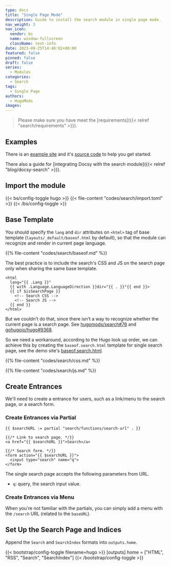 ```yaml
---
type: docs
title: "Single Page Mode"
description: Guide to install the search module in single page mode.
nav_weight: 3
nav_icon:
  vendor: bs
  name: window-fullscreen
  className: text-info
date: 2023-09-25T14:48:02+08:00
featured: false
pinned: false
draft: false
series:
  - Modules
categories:
  - Search
tags:
  - Single Page
authors:
  - HugoMods
images:
---
```


> Please make sure you have meet the [requirements]({{< relref "search/requirements" >}}).

## Examples

There is an [example site](https://hugomods.github.io/search/) and it's [source code](https://github.com/hugomods/search/tree/main/exampleSite) to help you get started.

There also a guide for [integrating Docsy with the search module]({{< relref "blog/docsy-search" >}}).

## Import the module

{{< bs/config-toggle hugo >}}
{{< file-content "codes/search/import.toml" >}}
{{< /bs/config-toggle >}}

## Base Template

You should specify the `lang` and `dir` attributes on `<html>` tag of base template (`layouts/_default/baseof.html` by default), so that the module can recognize and render in current page language.

{{% file-content "codes/search/baseof.md" %}}

The best practice is to include the search's CSS and JS on the search page only when sharing the same base template.

```go-html-template
<html
  lang="{{ .Lang }}"
  {{ with .Language.LanguageDirection }}dir="{{ . }}"{{ end }}>
  {{ if $isSearchPage }}
    <!-- Search CSS -->
    <!-- Search JS -->
  {{ end }}
</html>
```

But we couldn't do that, since there isn't a way to recognize whether the current page is a search page. See [hugomods/search#76](https://github.com/hugomods/search/issues/76) and [gohugoio/hugo#9368](https://github.com/gohugoio/hugo/issues/9368).

So we need a workaround, according to the Hugo look up order, we can achieve this by creating the `baseof.search.html` template for single search page, see the demo site's [baseof.search.html](https://github.com/hugomods/search/tree/main/exampleSite/layouts/_default/baseof.search.html).

{{% file-content "codes/search/css.md" %}}

{{% file-content "codes/search/js.md" %}}

## Create Entrances

We'll need to create a entrance for users, such as a link/menu to the search page, or a search form.

### Create Entrances via Partial

```go-html-template
{{ $searchURL := partial "search/functions/search-url" . }}

{{/* Link to search page. */}}
<a href="{{ $searchURL }}">Search</a>

{{/* Search form. */}}
<form action="{{ $searchURL }}">
  <input type="search" name="q">
</form>
```

The single search page accepts the following parameters from URL.

- `q`: query, the search input value.

### Create Entrances via Menu

When you're not familiar with the partials, you can simply add a menu with the `/search` URL (related to the `baseURL`).

## Set Up the Search Page and Indices

Append the `Search` and `SearchIndex` formats into `outputs.home`.

{{< bootstrap/config-toggle filename=hugo >}}
[outputs]
home = ["HTML", "RSS", "Search", "SearchIndex"]
{{< /bootstrap/config-toggle >}}
